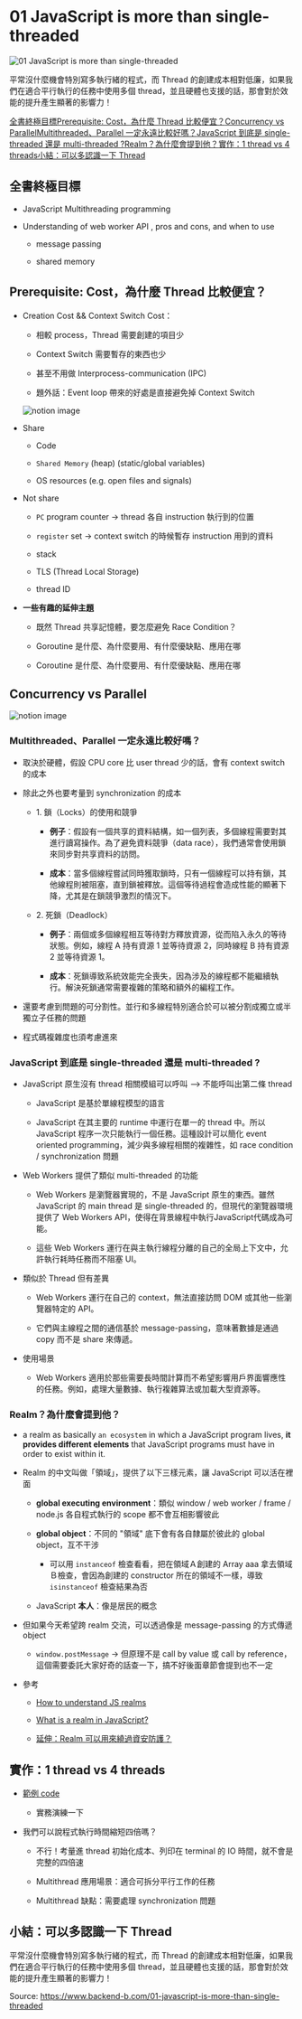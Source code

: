 # 01 JavaScript is more than single-threaded



![01 JavaScript is more than single-threaded](https://www.backend-b.com/_next/image?url=https%3A%2F%2Fwww.notion.so%2Fimage%2Fhttps%253A%252F%252Fprod-files-secure.s3.us-west-2.amazonaws.com%252F0786106d-95fd-4999-b526-8595056ea48c%252Fe3e375b8-8cfe-4e3a-ad83-69f32b733a80%252Fjavascript.webp%3Ftable%3Dblock%26id%3Dbe5aab1e-ecb8-44ac-94ca-990c200920c0%26cache%3Dv2&w=640&q=75)

平常沒什麼機會特別寫多執行緒的程式，而 Thread 的創建成本相對低廉，如果我們在適合平行執行的任務中使用多個 thread，並且硬體也支援的話，那會對於效能的提升產生顯著的影響力！

[全書終極目標](#44f687611fee40d983e1791bd7efc419)[Prerequisite: Cost，為什麼 Thread 比較便宜？](#8ae88399074a44c28da7effea665f82e)[Concurrency vs Parallel](#f4d860de0dce435a8ac5201fb4affcef)[Multithreaded、Parallel 一定永遠比較好嗎？](#636e129fc2834bf7a076bda662924534)[JavaScript 到底是 single-threaded 還是 multi-threaded ?](#9bd63cd5d0bb4f2a909dbfd4095b0da5)[Realm？為什麼會提到他？](#69422d9f66934ddc91de9bccd2328cc1)[實作：1 thread vs 4 threads](#96cb7e4016104e35938dabfb53a4c7cb)[小結：可以多認識一下 Thread](#034c25feea904534b8e5f4d904e1dcda)

## 全書終極目標

- JavaScript Multithreading programming

- Understanding of web worker API , pros and cons, and when to use

   - message passing

   - shared memory

## Prerequisite: Cost，**為什麼 Thread 比較便宜？**

- Creation Cost && Context Switch Cost：

   - 相較 process，Thread 需要創建的項目少

   - Context Switch 需要暫存的東西也少

   - 甚至不用做 Interprocess-communication (IPC)

   - 題外話：Event loop 帶來的好處是直接避免掉 Context Switch

   

   ![notion image](https://www.backend-b.com/_next/image?url=https%3A%2F%2Fwww.notion.so%2Fimage%2Fhttps%253A%252F%252Fprod-files-secure.s3.us-west-2.amazonaws.com%252F0786106d-95fd-4999-b526-8595056ea48c%252F888cdb55-881a-48fd-923e-707b8719e672%252FScreenshot_2024-01-17_at_3.41.33_PM.png%3Ftable%3Dblock%26id%3D297a2921-ce67-4113-bc4e-29d4a94674e4%26cache%3Dv2&w=1920&q=75)

- Share

   - Code

   - `Shared Memory` (heap) (static/global variables)

   - OS resources (e.g. open files and signals)

- Not share

   - `PC` program counter -> thread 各自 instruction 執行到的位置

   - `register` set -> context switch 的時候暫存 instruction 用到的資料

   - stack

   - TLS (Thread Local Storage)

   - thread ID

- **一些有趣的延伸主題**

   - 既然 Thread 共享記憶體，要怎麼避免 Race Condition？

   - Goroutine 是什麼、為什麼要用、有什麼優缺點、應用在哪

   - Coroutine 是什麼、為什麼要用、有什麼優缺點、應用在哪

## Concurrency vs Parallel



![notion image](https://www.backend-b.com/_next/image?url=https%3A%2F%2Fwww.notion.so%2Fimage%2Fhttps%253A%252F%252Fprod-files-secure.s3.us-west-2.amazonaws.com%252F0786106d-95fd-4999-b526-8595056ea48c%252F62717357-974c-4bb2-9114-45b6f36cef3a%252FScreenshot_2024-01-17_at_3.42.42_PM.png%3Ftable%3Dblock%26id%3D3b00d519-2488-4eb6-a011-3dc1d0d9db6a%26cache%3Dv2&w=1920&q=75)

### **Multithreaded、Parallel 一定永遠比較好嗎？**

- 取決於硬體，假設 CPU core 比 user thread 少的話，會有 context switch 的成本

- 除此之外也要考量到 synchronization 的成本

   - 1\. 鎖（Locks）的使用和競爭

      - **例子**：假設有一個共享的資料結構，如一個列表，多個線程需要對其進行讀寫操作。為了避免資料競爭（data race），我們通常會使用鎖來同步對共享資料的訪問。

      - **成本**：當多個線程嘗試同時獲取鎖時，只有一個線程可以持有鎖，其他線程則被阻塞，直到鎖被釋放。這個等待過程會造成性能的顯著下降，尤其是在鎖競爭激烈的情況下。

   - 2\. 死鎖（Deadlock）

      - **例子**：兩個或多個線程相互等待對方釋放資源，從而陷入永久的等待狀態。例如，線程 A 持有資源 1 並等待資源 2，同時線程 B 持有資源 2 並等待資源 1。

      - **成本**：死鎖導致系統效能完全喪失，因為涉及的線程都不能繼續執行。解決死鎖通常需要複雜的策略和額外的編程工作。

- 還要考慮到問題的可分割性。並行和多線程特別適合於可以被分割成獨立或半獨立子任務的問題

- 程式碼複雜度也須考慮進來

### JavaScript 到底是 single-threaded 還是 multi-threaded ?

- JavaScript 原生沒有 thread 相關模組可以呼叫 --> 不能呼叫出第二條 thread

   - JavaScript 是基於單線程模型的語言

   - JavaScript 在其主要的 runtime 中運行在單一的 thread 中。所以 JavaScript 程序一次只能執行一個任務。這種設計可以簡化 event oriented programming，減少與多線程相關的複雜性，如 race condition / synchronization 問題

- Web Workers 提供了類似 multi-threaded 的功能

   - Web Workers 是瀏覽器實現的，不是 JavaScript 原生的東西。雖然 JavaScript 的 main thread 是 single-threaded 的，但現代的瀏覽器環境提供了 Web Workers API，使得在背景線程中執行JavaScript代碼成為可能。

   - 這些 Web Workers 運行在與主執行線程分離的自己的全局上下文中，允許執行耗時任務而不阻塞 UI。

- 類似於 Thread 但有差異

   - Web Workers 運行在自己的 context，無法直接訪問 DOM 或其他一些瀏覽器特定的 API。

   - 它們與主線程之間的通信基於 message-passing，意味著數據是通過 copy 而不是 share 來傳遞。

- 使用場景

   - Web Workers 適用於那些需要長時間計算而不希望影響用戶界面響應性的任務。例如，處理大量數據、執行複雜算法或加載大型資源等。

### Realm？為什麼會提到他？

- a realm as basically `an ecosystem` in which a JavaScript program lives, **it provides different elements** that JavaScript programs must have in order to exist within it.

- Realm 的中文叫做「領域」，提供了以下三樣元素，讓 JavaScript 可以活在裡面

   - **global executing environment**：類似 window / web worker / frame / node.js 各自程式執行的 scope 都不會互相影響彼此

   - **global object**：不同的 "領域" 底下會有各自隸屬於彼此的 global object，互不干涉

      - 可以用 `instanceof` 檢查看看，把在領域Ａ創建的 Array aaa 拿去領域Ｂ檢查，會因為創建的 constructor 所在的領域不一樣，導致 `isinstanceof` 檢查結果為否

   - JavaScript **本人**：像是居民的概念

- 但如果今天希望跨 realm 交流，可以透過像是 message-passing 的方式傳遞 object

   - `window.postMessage` -> 但原理不是 call by value 或 call by reference，這個需要委託大家好奇的話查一下，搞不好後面章節會提到也不一定

- 參考

   - [How to understand JS realms](https://stackoverflow.com/questions/49832187/how-to-understand-js-realms)

   - [What is a realm in JavaScript?](https://weizmangal.com/2022/10/28/what-is-a-realm-in-js/#1-a-global-execution-environment)

   - [延伸：Realm 可以用來繞過資安防護？](https://twitter.com/WeizmanGal/status/1576942106156810240)

## 實作：1 thread vs 4 threads

- [範例 code](https://github.com/MultithreadedJSBook/code-samples/tree/main/ch1-c-threads)

   - 實務演練一下

- 我們可以說程式執行時間縮短四倍嗎？

   - 不行！考量進 thread 初始化成本、列印在 terminal 的 IO 時間，就不會是完整的四倍速

   - Multithread 應用場景：適合可拆分平行工作的任務

   - Multithread 缺點：需要處理 synchronization 問題

## 小結：可以多認識一下 Thread

平常沒什麼機會特別寫多執行緒的程式，而 Thread 的創建成本相對低廉，如果我們在適合平行執行的任務中使用多個 thread，並且硬體也支援的話，那會對於效能的提升產生顯著的影響力！



Source: <https://www.backend-b.com/01-javascript-is-more-than-single-threaded>